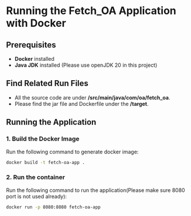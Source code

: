 # Running the Fetch_OA Application with Docker

## Prerequisites
- **Docker** installed
- **Java JDK** installed (Please use openJDK 20 in this project)

##  Find Related Run Files
- All the source code are under **/src/main/java/com/oa/fetch_oa**.
- Please find the jar file and Dockerfile under the **/target**.

## Running the Application
### 1. Build the Docker Image
Run the following command to generate docker image:
```sh
docker build -t fetch-oa-app .
```

### 2. Run the container
Run the following command to run the application(Please make sure 8080 port is not used already):
```sh
docker run -p 8080:8080 fetch-oa-app
```
